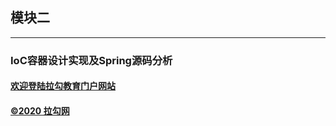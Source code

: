 ## 模块二
<hr>

### IoC容器设计实现及Spring源码分析


#### [欢迎登陆拉勾教育门户网站](https://kaiwu.lagou.com/)
#### [©2020 拉勾网](https://www.lagou.com/)
